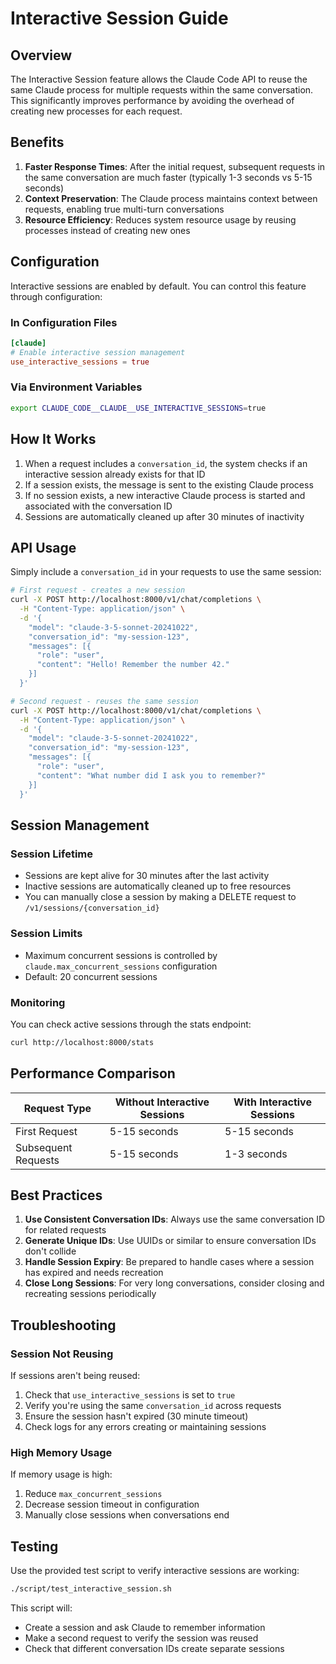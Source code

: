 # Interactive Session Guide

## Overview

The Interactive Session feature allows the Claude Code API to reuse the same Claude process for multiple requests within the same conversation. This significantly improves performance by avoiding the overhead of creating new processes for each request.

## Benefits

1. **Faster Response Times**: After the initial request, subsequent requests in the same conversation are much faster (typically 1-3 seconds vs 5-15 seconds)
2. **Context Preservation**: The Claude process maintains context between requests, enabling true multi-turn conversations
3. **Resource Efficiency**: Reduces system resource usage by reusing processes instead of creating new ones

## Configuration

Interactive sessions are enabled by default. You can control this feature through configuration:

### In Configuration Files

```toml
[claude]
# Enable interactive session management
use_interactive_sessions = true
```

### Via Environment Variables

```bash
export CLAUDE_CODE__CLAUDE__USE_INTERACTIVE_SESSIONS=true
```

## How It Works

1. When a request includes a `conversation_id`, the system checks if an interactive session already exists for that ID
2. If a session exists, the message is sent to the existing Claude process
3. If no session exists, a new interactive Claude process is started and associated with the conversation ID
4. Sessions are automatically cleaned up after 30 minutes of inactivity

## API Usage

Simply include a `conversation_id` in your requests to use the same session:

```bash
# First request - creates a new session
curl -X POST http://localhost:8000/v1/chat/completions \
  -H "Content-Type: application/json" \
  -d '{
    "model": "claude-3-5-sonnet-20241022",
    "conversation_id": "my-session-123",
    "messages": [{
      "role": "user",
      "content": "Hello! Remember the number 42."
    }]
  }'

# Second request - reuses the same session
curl -X POST http://localhost:8000/v1/chat/completions \
  -H "Content-Type: application/json" \
  -d '{
    "model": "claude-3-5-sonnet-20241022",
    "conversation_id": "my-session-123",
    "messages": [{
      "role": "user",
      "content": "What number did I ask you to remember?"
    }]
  }'
```

## Session Management

### Session Lifetime

- Sessions are kept alive for 30 minutes after the last activity
- Inactive sessions are automatically cleaned up to free resources
- You can manually close a session by making a DELETE request to `/v1/sessions/{conversation_id}`

### Session Limits

- Maximum concurrent sessions is controlled by `claude.max_concurrent_sessions` configuration
- Default: 20 concurrent sessions

### Monitoring

You can check active sessions through the stats endpoint:

```bash
curl http://localhost:8000/stats
```

## Performance Comparison

| Request Type | Without Interactive Sessions | With Interactive Sessions |
|--------------|------------------------------|---------------------------|
| First Request | 5-15 seconds | 5-15 seconds |
| Subsequent Requests | 5-15 seconds | 1-3 seconds |

## Best Practices

1. **Use Consistent Conversation IDs**: Always use the same conversation ID for related requests
2. **Generate Unique IDs**: Use UUIDs or similar to ensure conversation IDs don't collide
3. **Handle Session Expiry**: Be prepared to handle cases where a session has expired and needs recreation
4. **Close Long Sessions**: For very long conversations, consider closing and recreating sessions periodically

## Troubleshooting

### Session Not Reusing

If sessions aren't being reused:
1. Check that `use_interactive_sessions` is set to `true`
2. Verify you're using the same `conversation_id` across requests
3. Ensure the session hasn't expired (30 minute timeout)
4. Check logs for any errors creating or maintaining sessions

### High Memory Usage

If memory usage is high:
1. Reduce `max_concurrent_sessions`
2. Decrease session timeout in configuration
3. Manually close sessions when conversations end

## Testing

Use the provided test script to verify interactive sessions are working:

```bash
./script/test_interactive_session.sh
```

This script will:
- Create a session and ask Claude to remember information
- Make a second request to verify the session was reused
- Check that different conversation IDs create separate sessions